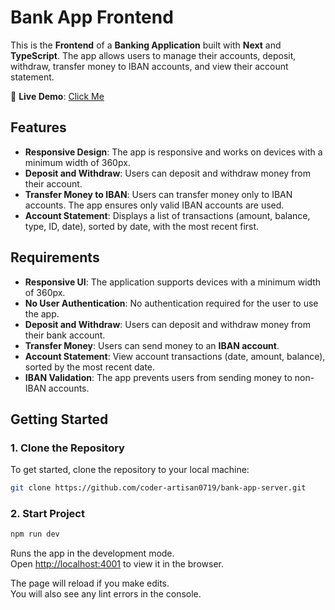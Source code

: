 # Bank App Frontend

This is the **Frontend** of a **Banking Application** built with **Next** and **TypeScript**. The app allows users to manage their accounts, deposit, withdraw, transfer money to IBAN accounts, and view their account statement.

🚀 **Live Demo**: [Click Me](https://bank-app-frontend-omega.vercel.app/)

## Features

- **Responsive Design**: The app is responsive and works on devices with a minimum width of 360px.
- **Deposit and Withdraw**: Users can deposit and withdraw money from their account.
- **Transfer Money to IBAN**: Users can transfer money only to IBAN accounts. The app ensures only valid IBAN accounts are used.
- **Account Statement**: Displays a list of transactions (amount, balance, type, ID, date), sorted by date, with the most recent first.

## Requirements

- **Responsive UI**: The application supports devices with a minimum width of 360px.
- **No User Authentication**: No authentication required for the user to use the app.
- **Deposit and Withdraw**: Users can deposit and withdraw money from their bank account.
- **Transfer Money**: Users can send money to an **IBAN account**.
- **Account Statement**: View account transactions (date, amount, balance), sorted by the most recent date.
- **IBAN Validation**: The app prevents users from sending money to non-IBAN accounts.

## Getting Started

### 1. Clone the Repository

To get started, clone the repository to your local machine:

```bash
git clone https://github.com/coder-artisan0719/bank-app-server.git
```

### 2. Start Project

```bash
npm run dev
```

Runs the app in the development mode.\
Open [http://localhost:4001](http://localhost:4001) to view it in the browser.

The page will reload if you make edits.\
You will also see any lint errors in the console.

